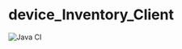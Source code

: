 # device_Inventory_Client

![Java CI](https://github.com/Device-Inventory/device_Inventory_Client/workflows/Java%20CI/badge.svg)
